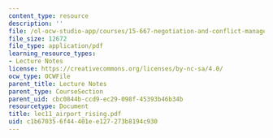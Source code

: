 ```yaml
---
content_type: resource
description: ''
file: /ol-ocw-studio-app/courses/15-667-negotiation-and-conflict-management-spring-2001/c1b670356f44401ee127273b8194c930_lec11_airport_rising.pdf
file_size: 12672
file_type: application/pdf
learning_resource_types:
- Lecture Notes
license: https://creativecommons.org/licenses/by-nc-sa/4.0/
ocw_type: OCWFile
parent_title: Lecture Notes
parent_type: CourseSection
parent_uid: cbc0844b-ccd9-ec29-098f-45393b46b34b
resourcetype: Document
title: lec11_airport_rising.pdf
uid: c1b67035-6f44-401e-e127-273b8194c930
---
```

